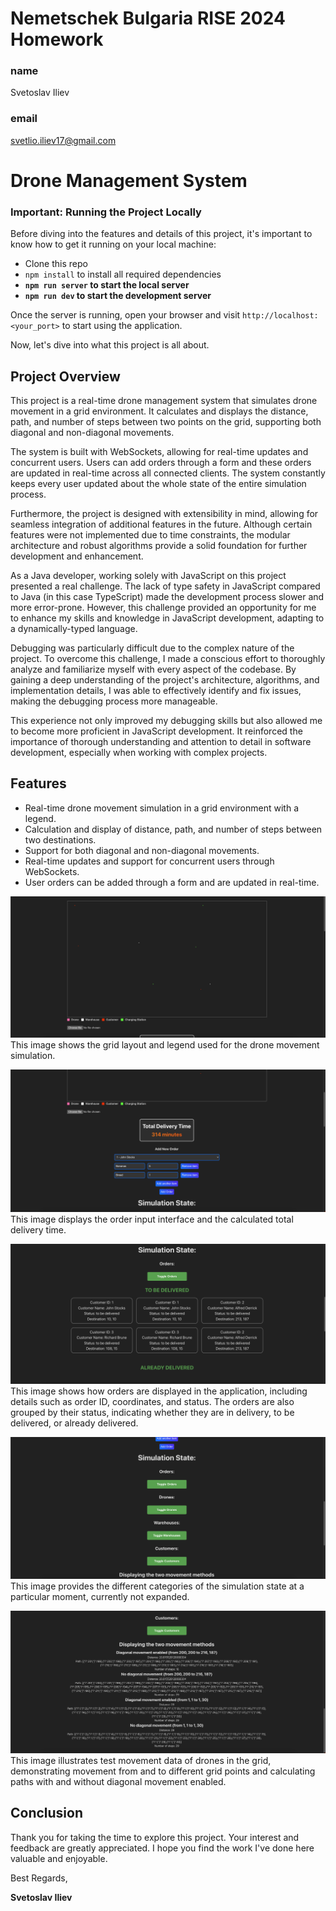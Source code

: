 # Nemetschek Bulgaria RISE 2024 Homework

### name

Svetoslav Iliev

### email

svetlio.iliev17@gmail.com

# Drone Management System

### **Important: Running the Project Locally**

Before diving into the features and details of this project, it's important to know how to get it running on your local machine:

- Clone this repo
- `npm install` to install all required dependencies
- **`npm run server` to start the local server**
- **`npm run dev` to start the development server**

Once the server is running, open your browser and visit `http://localhost:<your_port>` to start using the application.

Now, let's dive into what this project is all about.

## Project Overview

This project is a real-time drone management system that simulates drone movement in a grid environment. It calculates and displays the distance, path, and number of steps between two points on the grid, supporting both diagonal and non-diagonal movements.

The system is built with WebSockets, allowing for real-time updates and concurrent users. Users can add orders through a form and these orders are updated in real-time across all connected clients. The system constantly keeps every user updated about the whole state of the entire simulation process.

Furthermore, the project is designed with extensibility in mind, allowing for seamless integration of additional features in the future. Although certain features were not implemented due to time constraints, the modular architecture and robust algorithms provide a solid foundation for further development and enhancement.

As a Java developer, working solely with JavaScript on this project presented a real challenge. The lack of type safety in JavaScript compared to Java (in this case TypeScript) made the development process slower and more error-prone. However, this challenge provided an opportunity for me to enhance my skills and knowledge in JavaScript development, adapting to a dynamically-typed language.

Debugging was particularly difficult due to the complex nature of the project. To overcome this challenge, I made a conscious effort to thoroughly analyze and familiarize myself with every aspect of the codebase. By gaining a deep understanding of the project's architecture, algorithms, and implementation details, I was able to effectively identify and fix issues, making the debugging process more manageable.

This experience not only improved my debugging skills but also allowed me to become more proficient in JavaScript development. It reinforced the importance of thorough understanding and attention to detail in software development, especially when working with complex projects.

## Features

- Real-time drone movement simulation in a grid environment with a legend.
- Calculation and display of distance, path, and number of steps between two destinations.
- Support for both diagonal and non-diagonal movements.
- Real-time updates and support for concurrent users through WebSockets.
- User orders can be added through a form and are updated in real-time.

![Grid Layout](src/assets/grid_photo.png)
This image shows the grid layout and legend used for the drone movement simulation.

![Order and Delivery Time](src/assets/order_and_deliverytime.png)
This image displays the order input interface and the calculated total delivery time.

![Orders Display](src/assets/orders_display.png)
This image shows how orders are displayed in the application, including details such as order ID, coordinates, and status. The orders are also grouped by their status, indicating whether they are in delivery, to be delivered, or already delivered.

![Simulation State](src/assets/simulation_state.png)
This image provides the different categories of the simulation state at a particular moment, currently not expanded.

![Drone Movement](src/assets/movement.png)
This image illustrates test movement data of drones in the grid, demonstrating movement from and to different grid points and calculating paths with and without diagonal movement enabled.

## Conclusion

Thank you for taking the time to explore this project. Your interest and feedback are greatly appreciated. I hope you find the work I've done here valuable and enjoyable.

Best Regards,

**Svetoslav Iliev**
